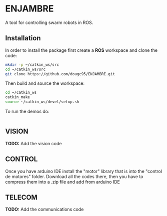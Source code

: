 # ENJAMBRE
A tool for controlling swarm robots in ROS.

## Installation

In order to install the package first create a **ROS** workspace and clone the code:

``` bash
mkdir -p ~/catkin_ws/src
cd ~/catkin_ws/src
git clone https://github.com/dougc95/ENJAMBRE.git
```

Then build and source the workspace:

``` bash
cd ~/catkin_ws
catkin_make
source ~/catkin_ws/devel/setup.sh
```

To run the demos do:

```
```
## VISION

**TODO:** Add the vision code

## CONTROL

Once you have arduino IDE install the "motor" library that is into the "control de motores" folder.
Download all the codes there, then you have to compress them into a .zip file and add from arduino IDE

## TELECOM

**TODO:** Add the communications code
